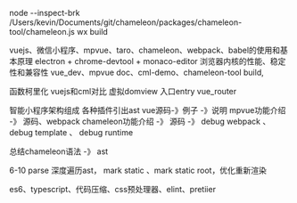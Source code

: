 node --inspect-brk  /Users/kevin/Documents/git/chameleon/packages/chameleon-tool/chameleon.js wx build


vuejs、微信小程序、mpvue、taro、chameleon、webpack、babel的使用和基本原理
electron + chrome-devtool + monaco-editor
浏览器内核的性能、稳定性和兼容性
vue_dev、mpvue doc、cml-demo、chameleon-tool build,

函数柯里化 vuejs和cml对比
虚拟domview
入口entry
vue_router

智能小程序架构组成
各种插件引出ast
vue源码-》例子 -》说明
mpvue功能介绍 -》 源码、webpack
chameleon功能介绍 -》 源码 -》 debug webpack 、debug template 、 debug runtime

总结chameleon语法 -》 ast



6-10 parse
深度遍历ast， mark static 、mark static root，优化重新渲染

es6、typescript、代码压缩、css预处理器、elint、pretiier



